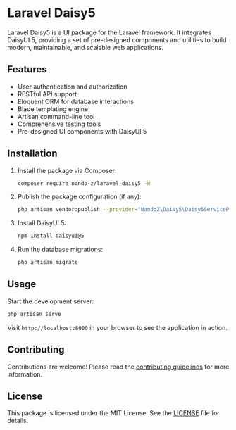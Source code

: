 # Laravel Daisy5

Laravel Daisy5 is a UI package for the Laravel framework. It integrates DaisyUI 5, providing a set of pre-designed components and utilities to build modern, maintainable, and scalable web applications.

## Features

- User authentication and authorization
- RESTful API support
- Eloquent ORM for database interactions
- Blade templating engine
- Artisan command-line tool
- Comprehensive testing tools
- Pre-designed UI components with DaisyUI 5

## Installation

1. Install the package via Composer:
    ```bash
    composer require nando-z/laravel-daisy5 -W
    ```
2. Publish the package configuration (if any):
    ```bash
    php artisan vendor:publish --provider="NandoZ\Daisy5\Daisy5ServiceProvider"
    ```
3. Install DaisyUI 5:
    ```bash
    npm install daisyui@5
    ```
4. Run the database migrations:
    ```bash
    php artisan migrate
    ```

## Usage

Start the development server:
```bash
php artisan serve
```
Visit `http://localhost:8000` in your browser to see the application in action.

## Contributing

Contributions are welcome! Please read the [contributing guidelines](CONTRIBUTING.md) for more information.

## License

This package is licensed under the MIT License. See the [LICENSE](LICENSE) file for details.

